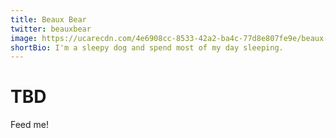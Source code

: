 ```yaml
---
title: Beaux Bear
twitter: beauxbear
image: https://ucarecdn.com/4e6908cc-8533-42a2-ba4c-77d8e807fe9e/beaux-bear.jpg
shortBio: I'm a sleepy dog and spend most of my day sleeping.
---
```

# TBD

Feed me!